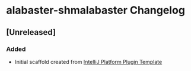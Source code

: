 <!-- Keep a Changelog guide -> https://keepachangelog.com -->

# alabaster-shmalabaster Changelog

## [Unreleased]
### Added
- Initial scaffold created from [IntelliJ Platform Plugin Template](https://github.com/JetBrains/intellij-platform-plugin-template)
